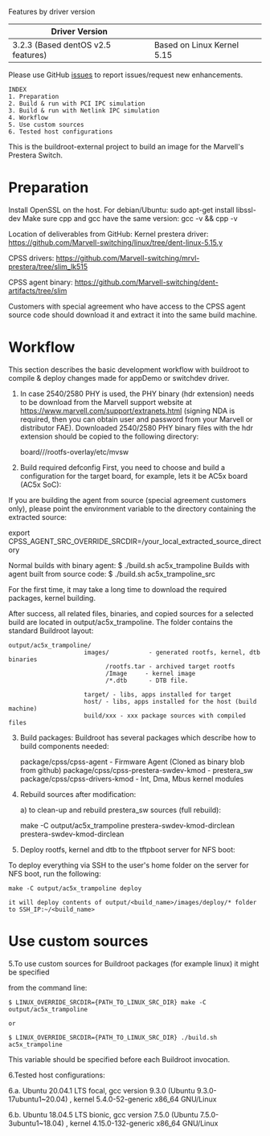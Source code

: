 Features by driver version


| Driver Version ||
| ------------- | ------------- |
| 3.2.3  (Based dentOS v2.5 features) | Based on Linux Kernel 5.15 |

Please use GitHub [issues](../../issues) to report issues/request new enhancements.	
	
	INDEX
	1. Preparation
	2. Build & run with PCI IPC simulation
	3. Build & run with Netlink IPC simulation
	4. Workflow
	5. Use custom sources
	6. Tested host configurations

This is the buildroot-external project to build an image for the Marvell's Prestera Switch.

Preparation
===========

Install OpenSSL on the host.
For debian/Ubuntu:
sudo apt-get install libssl-dev
Make sure cpp and gcc have the same version:
gcc -v && cpp -v

Location of deliverables from GitHub:
Kernel prestera driver:
https://github.com/Marvell-switching/linux/tree/dent-linux-5.15.y

CPSS drivers: https://github.com/Marvell-switching/mrvl-prestera/tree/slim_lk515

CPSS agent binary:
https://github.com/Marvell-switching/dent-artifacts/tree/slim

Customers with special agreement who have access to the CPSS agent source
code should download it and extract it into the same build machine.

Workflow
========

This section describes the basic development workflow with buildroot
to compile & deploy changes made for appDemo or switchdev driver.

1. In case 2540/2580 PHY is used, the PHY binary (hdr extension)
   needs to be download from the Marvell support website at
   https://www.marvell.com/support/extranets.html
   (signing NDA is required, then you can obtain user and password
   from your Marvell or distributor FAE).
   Downloaded 2540/2580 PHY binary files with the hdr extension
   should be copied to the following directory:

   board/<vendor>/<vendor board name>/rootfs-overlay/etc/mvsw

2. Build required defconfig
First, you need to choose and build a configuration for the target
board, for example, lets it be AC5x board (AC5x SoC):

If you are building the agent from source (special agreement customers only),
please point the environment variable to the directory containing the
extracted source:

export CPSS_AGENT_SRC_OVERRIDE_SRCDIR=/your_local_extracted_source_directory

Normal builds with binary agent:
    $ ./build.sh ac5x_trampoline
Builds with agent built from source code:
    $ ./build.sh ac5x_trampoline_src

For the first time, it may take a long time to download the required packages, kernel
building.

After success, all related files, binaries, and copied sources for a selected build are located
in output/ac5x_trampoline. The folder contains the standard Buildroot layout:

    output/ac5x_trampoline/
                         images/           - generated rootfs, kernel, dtb binaries
                               /rootfs.tar - archived target rootfs
                               /Image     - kernel image
                               /*.dtb      - DTB file.

                         target/ - libs, apps installed for target
                         host/ - libs, apps installed for the host (build machine)
                         build/xxx - xxx package sources with compiled files
                         

3. Build packages: Buildroot has several packages which describe how to build components needed:

    package/cpss/cpss-agent - Firmware Agent (Cloned as binary blob from github)
    package/cpss/cpss-prestera-swdev-kmod - prestera_sw
    package/cpss/cpss-drivers-kmod - Int, Dma, Mbus kernel modules

4. Rebuild sources after modification:

    a) to clean-up and rebuild prestera_sw sources (full rebuild):

      make -C output/ac5x_trampoline prestera-swdev-kmod-dirclean prestera-swdev-kmod-dirclean

5. Deploy rootfs, kernel and dtb to the tftpboot server for NFS boot:

To deploy everything via SSH to the user's home folder on the server for NFS boot, run the following:

    make -C output/ac5x_trampoline deploy

    it will deploy contents of output/<build_name>/images/deploy/* folder to SSH_IP:~/<build_name>

Use custom sources
==================

5.To use custom sources for Buildroot packages (for example linux) it might be specified

from the command line:

    $ LINUX_OVERRIDE_SRCDIR={PATH_TO_LINUX_SRC_DIR} make -C output/ac5x_trampoline

    or

    $ LINUX_OVERRIDE_SRCDIR={PATH_TO_LINUX_SRC_DIR} ./build.sh ac5x_trampoline

This variable should be specified before each Buildroot invocation.

6.Tested host configurations:

6.a. Ubuntu 20.04.1 LTS focal, gcc version 9.3.0 (Ubuntu 9.3.0-17ubuntu1~20.04) , kernel 5.4.0-52-generic x86_64 GNU/Linux

6.b. Ubuntu 18.04.5 LTS bionic, gcc version 7.5.0 (Ubuntu 7.5.0-3ubuntu1~18.04) ,
	kernel 4.15.0-132-generic x86_64 GNU/Linux

